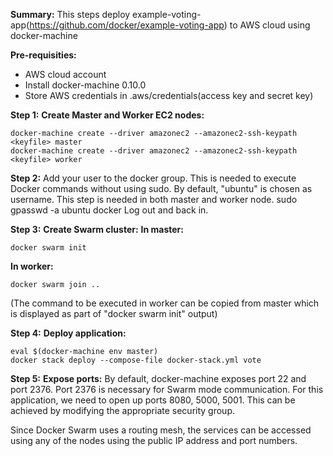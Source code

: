 
**Summary:**
This steps deploy example-voting-app(https://github.com/docker/example-voting-app) to AWS cloud using docker-machine

**Pre-requisities:**
 - AWS cloud account 
 - Install docker-machine 0.10.0 
 - Store AWS credentials in .aws/credentials(access key and secret key)

**Step 1:**
**Create Master and Worker EC2 nodes:**

    docker-machine create --driver amazonec2 --amazonec2-ssh-keypath <keyfile> master
    docker-machine create --driver amazonec2 --amazonec2-ssh-keypath <keyfile> worker

**Step 2:**
Add your user to the docker group. This is needed to execute Docker commands without using sudo. By default, "ubuntu" is chosen as username. This step is needed in both master and worker node.
sudo gpasswd -a ubuntu docker
Log out and back in.

**Step 3:**
**Create Swarm cluster:**
**In master:**

    docker swarm init

**In worker:**

    docker swarm join ..

(The command to be executed in worker can be copied from master which is displayed as part of "docker swarm init" output)

**Step 4:**
**Deploy application:**

    eval $(docker-machine env master)
    docker stack deploy --compose-file docker-stack.yml vote


**Step 5:**
**Expose ports:**
By default, docker-machine exposes port 22 and port 2376. Port 2376 is necessary for Swarm mode communication. For this application, we need to open up ports 8080, 5000, 5001. This can be achieved by modifying the appropriate security group.

Since Docker Swarm uses a routing mesh, the services can be accessed using any of the nodes using the public IP address and port numbers.
